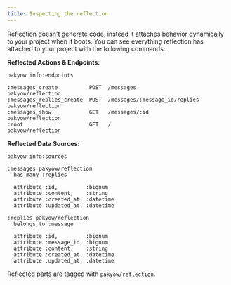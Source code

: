 ```yaml
---
title: Inspecting the reflection
---
```


Reflection doesn't generate code, instead it attaches behavior dynamically to your project when it boots. You can see everything reflection has attached to your project with the following commands:

**Reflected Actions & Endpoints:**

```
pakyow info:endpoints

:messages_create          POST  /messages                      pakyow/reflection
:messages_replies_create  POST  /messages/:message_id/replies  pakyow/reflection
:messages_show            GET   /messages/:id                  pakyow/reflection
:root                     GET   /                              pakyow/reflection
```

**Reflected Data Sources:**

```
pakyow info:sources

:messages pakyow/reflection
  has_many :replies

  attribute :id,         :bignum
  attribute :content,    :string
  attribute :created_at, :datetime
  attribute :updated_at, :datetime

:replies pakyow/reflection
  belongs_to :message

  attribute :id,         :bignum
  attribute :message_id, :bignum
  attribute :content,    :string
  attribute :created_at, :datetime
  attribute :updated_at, :datetime
```

Reflected parts are tagged with `pakyow/reflection`.
